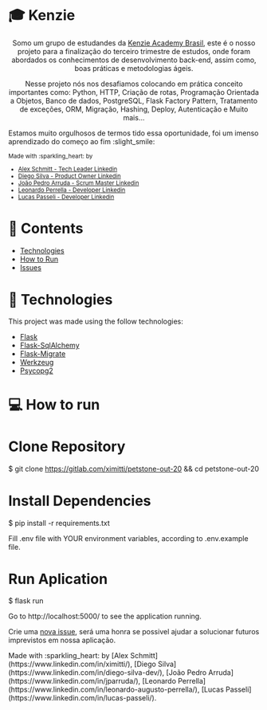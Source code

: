 # :mortar_board: Kenzie

<p align="center">Somo um grupo de estudandes da <a href="https://kenzie.com.br/">Kenzie Academy Brasil</a>, este é o nosso projeto para a finalização do terceiro trimestre de estudos, onde foram abordados os conhecimentos de desenvolvimento back-end, assim como, boas práticas e metodologias ágeis.

<p align="center">Nesse projeto nós nos desafiamos colocando em prática conceito importantes como: Python, HTTP, Criação de rotas, Programação Orientada a Objetos, Banco de dados, PostgreSQL, Flask Factory Pattern, Tratamento de exceções, ORM, Migração, Hashing, Deploy, Autenticação e Muito mais...

Estamos muito orgulhosos de termos tido essa oportunidade, foi um imenso aprendizado do começo ao fim :slight_smile:

</p>

<div>
  <sub> Made with :sparkling_heart: by
    <ul>
        <li>
            <a href="https://github.com/ximitti">Alex Schmitt - <span color="#4BFFFF">Tech Leader</span></a><span><a href="https://www.linkedin.com/in/ximitti/"> Linkedin</a></span>
            <br>
        </li>
        <li>
            <a href="https://github.com/diegosilva998">Diego Silva - <span color="#4BFFFF">Product Owner</span></a><span><a href="https://www.linkedin.com/in/diego-silva-dev/"> Linkedin</a></span>
            <br>
        </li>
        <li>
             <a href="https://github.com/7Cass">João Pedro Arruda - <span color="#4BFFFF">Scrum Master</span></a><span><a href="https://www.linkedin.com/in/jparruda/"> Linkedin</a></span>
             <br>
        </li>
        <li>
            <a href="https://github.com/Leonardoperrella">Leonardo Perrella - <span color="#4BFFFF">Developer</span></a><span><a href="https://www.linkedin.com/in/leonardo-augusto-perrella/"> Linkedin</a></span>
            <br>
        </li>
        <li>
            <a href="https://github.com/ankle-code">Lucas Passeli - <span color="#4BFFFF">Developer</span></a><span><a href="https://www.linkedin.com/in/lucas-passeli/"> Linkedin</a></span>
            <br>
        </li>
    </ul>
  </sub>
</div>

# :pushpin: Contents

- [Technologies](#rocket-technologies)
- [How to Run](#computer-how-to-run)
- [Issues](#bug-issues)

# :rocket: Technologies

This project was made using the follow technologies:

- [Flask](https://flask.palletsprojects.com/en/2.0.x/)
- [Flask-SqlAlchemy](https://flask-sqlalchemy.palletsprojects.com/en/2.x/)
- [Flask-Migrate](https://flask-migrate.readthedocs.io/en/latest/)
- [Werkzeug](https://werkzeug.palletsprojects.com/en/2.0.x/)
- [Psycopg2](https://pypi.org/project/psycopg2/)


# :computer: How to run

# Clone Repository
$ git clone https://gitlab.com/ximitti/petstone-out-20 && cd petstone-out-20

# Install Dependencies
$ pip install -r requirements.txt

<p>Fill .env file with YOUR environment variables, according to .env.example file.<p>

# Run Aplication
$ flask run


Go to http://localhost:5000/ to see the application running.

Crie uma <a href="https://gitlab.com/ximitti/petstone-out-20/-/issues">nova issue</a>, será uma honra se possivel ajudar a solucionar futuros imprevistos em nossa aplicação.

<p>Made with :sparkling_heart: by [Alex Schmitt](https://www.linkedin.com/in/ximitti/), [Diego Silva](https://www.linkedin.com/in/diego-silva-dev/), [João Pedro Arruda](https://www.linkedin.com/in/jparruda/), [Leonardo Perrella](https://www.linkedin.com/in/leonardo-augusto-perrella/), [Lucas Passeli](https://www.linkedin.com/in/lucas-passeli/).</p>
